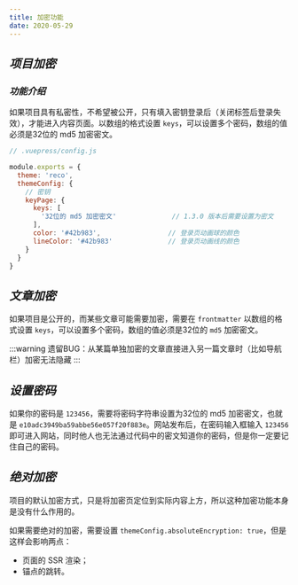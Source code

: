 ```yaml
---
title: 加密功能
date: 2020-05-29
---
```


## ***项目加密***

### ***功能介绍***

如果项目具有私密性，不希望被公开，只有填入密钥登录后（关闭标签后登录失效），才能进入内容页面。以数组的格式设置 `keys`，可以设置多个密码，数组的值必须是32位的 md5 加密密文。

```javascript
// .vuepress/config.js

module.exports = {
  theme: 'reco',
  themeConfig: {
    // 密钥
    keyPage: {
      keys: [
        '32位的 md5 加密密文'              // 1.3.0 版本后需要设置为密文
      ],      
      color: '#42b983',                 // 登录页动画球的颜色
      lineColor: '#42b983'              // 登录页动画线的颜色
    }
  }
}
```

## ***文章加密***

如果项目是公开的，而某些文章可能需要加密，需要在 `frontmatter` 以数组的格式设置 `keys`，可以设置多个密码，数组的值必须是32位的 `md5` 加密密文。

:::warning
遗留BUG：从某篇单独加密的文章直接进入另一篇文章时（比如导航栏）加密无法隐藏
:::

## ***设置密码***

如果你的密码是 `123456`，需要将密码字符串设置为32位的 md5 加密密文，也就是 `e10adc3949ba59abbe56e057f20f883e`。网站发布后，在密码输入框输入 `123456` 即可进入网站，同时他人也无法通过代码中的密文知道你的密码，但是你一定要记住自己的密码。

<ThemeDocs-md5></ThemeDocs-md5>

## ***绝对加密***

项目的默认加密方式，只是将加密页定位到实际内容上方，所以这种加密功能本身是没有什么作用的。

如果需要绝对的加密，需要设置 `themeConfig.absoluteEncryption: true`，但是这样会影响两点：

- 页面的 SSR 渲染；
- 锚点的跳转。
